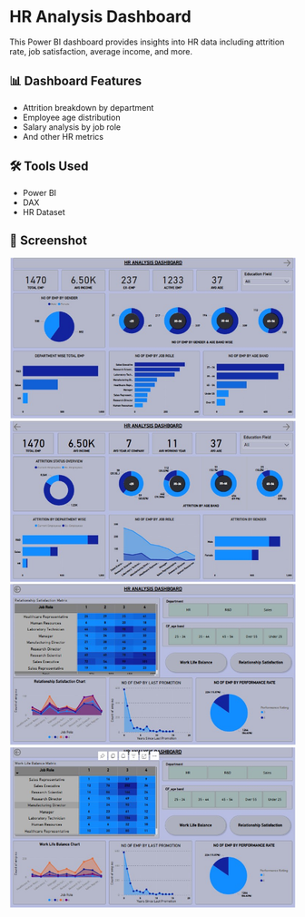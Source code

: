# HR Analysis Dashboard

This Power BI dashboard provides insights into HR data including attrition rate, job satisfaction, average income, and more.

## 📊 Dashboard Features
- Attrition breakdown by department
- Employee age distribution
- Salary analysis by job role
- And other HR metrics

## 🛠️ Tools Used
- Power BI
- DAX
- HR Dataset

## 📸 Screenshot
![Dashboard Preview](First_page.jpg)
![Dashboard Preview](Second_Page.jpg)
![Dashboard Preview](Last_page.jpg)
![Dashboard Preview](Last_Page_Filterbutton.jpg)
